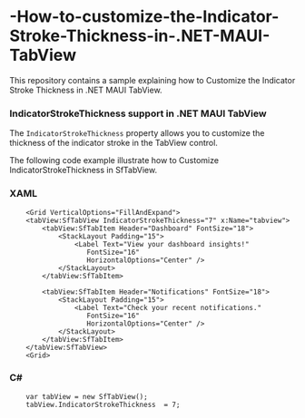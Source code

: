 # -How-to-customize-the-Indicator-Stroke-Thickness-in-.NET-MAUI-TabView
This repository contains a sample explaining how to Customize the Indicator Stroke Thickness in .NET MAUI TabView.

### IndicatorStrokeThickness support in .NET MAUI TabView

The `IndicatorStrokeThickness` property allows you to customize the thickness of the indicator stroke in the TabView control.

The following code example illustrate how to Customize IndicatorStrokeThickness in SfTabView.

### XAML

```
    <Grid VerticalOptions="FillAndExpand">
    <tabView:SfTabView IndicatorStrokeThickness="7" x:Name="tabview">
        <tabView:SfTabItem Header="Dashboard" FontSize="18">
            <StackLayout Padding="15">
                <Label Text="View your dashboard insights!" 
                   FontSize="16" 
                   HorizontalOptions="Center" />
            </StackLayout>
        </tabView:SfTabItem>

        <tabView:SfTabItem Header="Notifications" FontSize="18">
            <StackLayout Padding="15">
                <Label Text="Check your recent notifications." 
                   FontSize="16" 
                   HorizontalOptions="Center" />
            </StackLayout>
        </tabView:SfTabItem>
    </tabView:SfTabView>
    <Grid>
```

### C#

```
    var tabView = new SfTabView();
    tabView.IndicatorStrokeThickness  = 7; 
```
